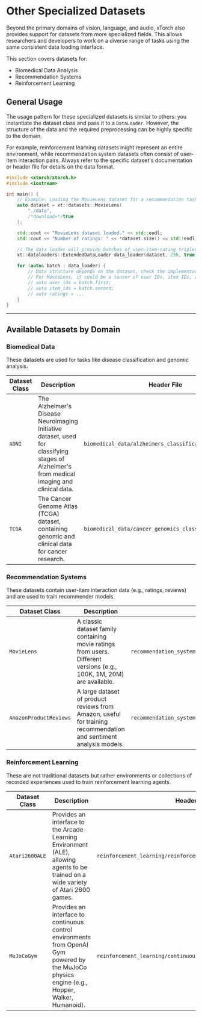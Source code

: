# Other Specialized Datasets

Beyond the primary domains of vision, language, and audio, xTorch also provides support for datasets from more specialized fields. This allows researchers and developers to work on a diverse range of tasks using the same consistent data loading interface.

This section covers datasets for:
-   Biomedical Data Analysis
-   Recommendation Systems
-   Reinforcement Learning

## General Usage

The usage pattern for these specialized datasets is similar to others: you instantiate the dataset class and pass it to a `DataLoader`. However, the structure of the data and the required preprocessing can be highly specific to the domain.

For example, reinforcement learning datasets might represent an entire environment, while recommendation system datasets often consist of user-item interaction pairs. Always refer to the specific dataset's documentation or header file for details on the data format.

```cpp
#include <xtorch/xtorch.h>
#include <iostream>

int main() {
    // Example: Loading the MovieLens dataset for a recommendation task
    auto dataset = xt::datasets::MovieLens(
        "./data",
        /*download=*/true
    );

    std::cout << "MovieLens dataset loaded." << std::endl;
    std::cout << "Number of ratings: " << *dataset.size() << std::endl;

    // The data loader will provide batches of user-item-rating triplets
    xt::dataloaders::ExtendedDataLoader data_loader(dataset, 256, true);

    for (auto& batch : data_loader) {
        // Data structure depends on the dataset, check the implementation.
        // For MovieLens, it could be a tensor of user IDs, item IDs, and ratings.
        // auto user_ids = batch.first;
        // auto item_ids = batch.second;
        // auto ratings = ...
    }
}
```

---

## Available Datasets by Domain

### Biomedical Data

These datasets are used for tasks like disease classification and genomic analysis.

| Dataset Class | Description | Header File |
|---|---|---|
| `ADNI` | The Alzheimer's Disease Neuroimaging Initiative dataset, used for classifying stages of Alzheimer's from medical imaging and clinical data. | `biomedical_data/alzheimers_classification/adni.h` |
| `TCGA` | The Cancer Genome Atlas (TCGA) dataset, containing genomic and clinical data for cancer research. | `biomedical_data/cancer_genomics_classification/tcga.h` |

### Recommendation Systems

These datasets contain user-item interaction data (e.g., ratings, reviews) and are used to train recommender models.

| Dataset Class | Description | Header File |
|---|---|---|
| `MovieLens` | A classic dataset family containing movie ratings from users. Different versions (e.g., 100K, 1M, 20M) are available. | `recommendation_systems/recommendation/movie_lens.h` |
| `AmazonProductReviews` | A large dataset of product reviews from Amazon, useful for training recommendation and sentiment analysis models. | `recommendation_systems/recommendation/amazon_product_reviews.h` |

### Reinforcement Learning

These are not traditional datasets but rather environments or collections of recorded experiences used to train reinforcement learning agents.

| Dataset Class | Description | Header File |
|---|---|---|
| `Atari2600ALE` | Provides an interface to the Arcade Learning Environment (ALE), allowing agents to be trained on a wide variety of Atari 2600 games. | `reinforcement_learning/reinforcement_learning/atari_2600_ale.h` |
| `MuJoCoGym` | Provides an interface to continuous control environments from OpenAI Gym powered by the MuJoCo physics engine (e.g., Hopper, Walker, Humanoid). | `reinforcement_learning/continuous_control/mu_jo_co_gym.h` |
